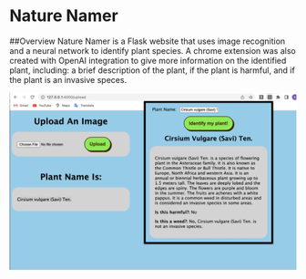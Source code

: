 # Nature Namer

##Overview
Nature Namer is a Flask website that uses image recognition and a neural network to identify plant species.
A chrome extension was also created with OpenAI integration to give more information on the identified plant, including:
a brief description of the plant, if the plant is harmful, and if the plant is an invasive speces.

![App Screenshot](NatureNamerScreenshot.png)

